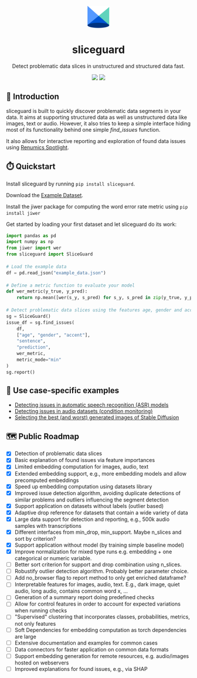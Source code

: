 <p align="center"><a href="https://github.com/Renumics/sliceguard"><img src="static/img/spotlight.svg" alt="Gray shape shifter" height="60"/></a></p>
<h1 align="center">sliceguard</h1>
<p align="center">Detect problematic data slices in unstructured and structured data fast.</p>

<p align="center">
 	<a href="https://pypi.org/project/sliceguard/"><img src="https://img.shields.io/pypi/pyversions/sliceguard" height="20"/></a>
 	<a href="https://pypi.org/project/sliceguard/"><img src="https://img.shields.io/pypi/wheel/sliceguard" height="20"/></a>
</p>

## 🚀 Introduction

sliceguard is built to quickly discover problematic data segments in your data. It aims at supporting structured data as well as unstructured data like images, text or audio. However, it also tries to keep a simple interface hiding most of its functionality behind one simple *find_issues* function.

It also allows for interactive reporting and exploration of found data issues using [Renumics Spotlight](https://github.com/Renumics/spotlight).

## ⏱️ Quickstart

Install sliceguard by running `pip install sliceguard`.

Download the [Example Dataset](example_data.json).

Install the jiwer package for computing the word error rate metric using `pip install jiwer`

Get started by loading your first dataset and let sliceguard do its work:

```python
import pandas as pd
import numpy as np
from jiwer import wer
from sliceguard import SliceGuard

# Load the example data
df = pd.read_json("example_data.json")

# Define a metric function to evaluate your model
def wer_metric(y_true, y_pred):
    return np.mean([wer(s_y, s_pred) for s_y, s_pred in zip(y_true, y_pred)])

# Detect problematic data slices using the features age, gender and accent
sg = SliceGuard()
issue_df = sg.find_issues(
    df,
    ["age", "gender", "accent"],
    "sentence",
    "prediction",
    wer_metric,
    metric_mode="min"
)
sg.report()
```

## 🔧 Use case-specific examples
* [Detecting issues in automatic speech recognition (ASR) models](examples/audio_issues_commonvoice_whisper.ipynb)
* [Detecting issues in audio datasets (condition monitoring)](examples/audio_issues_condition_monitoring_dcase.ipynb)
* [Selecting the best (and worst) generated images of Stable Diffusion](examples/stable_diffusion_evaluation.ipynb)


## 🗺️ Public Roadmap
- [x] Detection of problematic data slices
- [x] Basic explanation of found issues via feature importances
- [x] Limited embedding computation for images, audio, text
- [x] Extended embedding support, e.g., more embedding models and allow precomputed embeddings
- [x] Speed up embedding computation using datasets library
- [x] Improved issue detection algorithm, avoiding duplicate detections of similar problems and outliers influencing the segment detection
- [x] Support application on datasets without labels (outlier based)
- [x] Adaptive drop reference for datasets that contain a wide variety of data
- [x] Large data support for detection and reporting, e.g., 500k audio samples with transcriptions
- [x] Different interfaces from min_drop, min_support. Maybe n_slices and sort by criterion?
- [x] Support application without model (by training simple baseline model)
- [x] Improve normalization for mixed type runs e.g. embedding + one categorical or numeric variable.
- [ ] Better sort criterion for support and drop combination using n_slices.
- [ ] Robustify outlier detection algorithm. Probably better parameter choice.
- [ ] Add no_browser flag to report method to only get enriched dataframe?
- [ ] Interpretable features for images, audio, text. E.g., dark image, quiet audio, long audio, contains common word x, ...
- [ ] Generation of a summary report doing predefined checks
- [ ] Allow for control features in order to account for expected variations when running checks
- [ ] "Supervised" clustering that incorporates classes, probabilities, metrics, not only features
- [ ] Soft Dependencies for embedding computation as torch dependencies are large
- [ ] Extensive documentation and examples for common cases
- [ ] Data connectors for faster application on common data formats
- [ ] Support embedding generation for remote resources, e.g. audio/images hosted on webservers
- [ ] Improved explanations for found issues, e.g., via SHAP
